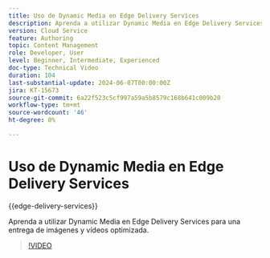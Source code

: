 ```yaml
---
title: Uso de Dynamic Media en Edge Delivery Services
description: Aprenda a utilizar Dynamic Media en Edge Delivery Services para una entrega de imágenes y vídeos optimizada.
version: Cloud Service
feature: Authoring
topic: Content Management
role: Developer, User
level: Beginner, Intermediate, Experienced
doc-type: Technical Video
duration: 104
last-substantial-update: 2024-06-07T00:00:00Z
jira: KT-15673
source-git-commit: 6a22f523c5cf997a59a5b8579c168b641c009b20
workflow-type: tm+mt
source-wordcount: '46'
ht-degree: 0%

---
```



# Uso de Dynamic Media en Edge Delivery Services

{{edge-delivery-services}}

Aprenda a utilizar Dynamic Media en Edge Delivery Services para una entrega de imágenes y vídeos optimizada.

>[!VIDEO](https://video.tv.adobe.com/v/3429593/?learn=on)
